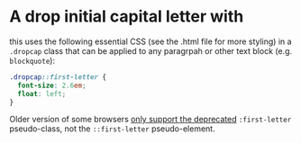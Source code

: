 # A drop initial capital letter with 

this uses the following essential CSS (see the .html file for more styling) in a `.dropcap` class that can be applied to any paragrpah or other text block (e.g. `blockquote`):

```css
.dropcap::first-letter {
  font-size: 2.6em;
  float: left;
}
```

Older version of some browsers [only support the deprecated](https://caniuse.com/#search=first-letter) `:first-letter` pseudo-class, not the `::first-letter` pseudo-element.
